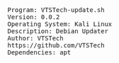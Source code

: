 <pre>
Program: VTSTech-update.sh
Version: 0.0.2
Operating System: Kali Linux
Description: Debian Updater
Author: VTSTech
https://github.com/VTSTech
Dependencies: apt
</pre>
